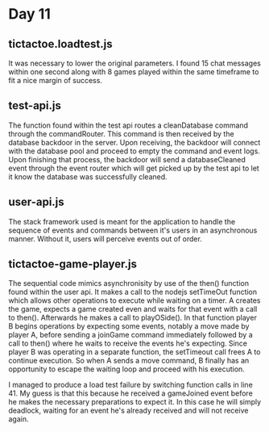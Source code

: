 # Day 11

## tictactoe.loadtest.js
It was necessary to lower the original parameters. I found 15 chat messages within one second along
with 8 games played within the same timeframe to fit a nice margin of success.

## test-api.js
The function found within the test api routes a cleanDatabase command through the commandRouter. This command is then received by the database backdoor in the server. Upon receiving, the backdoor will connect
with the database pool and proceed to empty the command and event logs. Upon
finishing that process, the backdoor will send a databaseCleaned event through the 
event router which will get picked up by the test api to let it know the database was successfully cleaned.

## user-api.js
The stack framework used is meant for the application to handle the sequence of events and commands between it's users in an asynchronous manner. Without it, users will perceive events out of order.

## tictactoe-game-player.js
The sequential code mimics asynchronisity by use of the then() function found within the user api. It makes a call to the nodejs setTimeOut function which allows other operations to execute while waiting on a timer. A creates the game, expects a game created even and waits for that event with a call to then(). Afterwards he makes a call to playOSide(). In that function player B begins operations by expecting some events, notably a move made by player A, before sending a joinGame command immediately followed by a call to then() where he waits to receive the events he's expecting. Since player B was operating in a separate function, the setTimeout call frees A to continue execution. So when A sends a move command, B finally has an opportunity to escape the waiting loop and proceed with his execution.


I managed to produce a load test failure by switching function calls in line 41. My guess is that this because he received a gameJoined event before he makes the necessary preparations to expect it. In this case he will simply deadlock, waiting for an event he's already received and will not receive again.